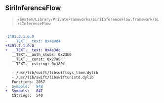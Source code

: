 ## SiriInferenceFlow

> `/System/Library/PrivateFrameworks/SiriInferenceFlow.framework/SiriInferenceFlow`

```diff

-3401.2.1.0.0
-  __TEXT.__text: 0x4e0d4
+3401.7.1.0.0
+  __TEXT.__text: 0x4e3dc
   __TEXT.__auth_stubs: 0x23b0
   __TEXT.__const: 0x27a8
   __TEXT.__cstring: 0x180f

   - /usr/lib/swift/libswiftsys_time.dylib
   - /usr/lib/swift/libswiftunistd.dylib
   Functions: 2057
-  Symbols:   848
+  Symbols:   847
   CStrings:  540
 

```
